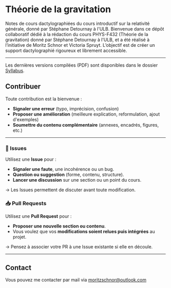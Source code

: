 # Théorie de la gravitation
Notes de cours dactylographiées du cours introductif sur la relativité générale, donné par Stéphane Detournay à l'ULB.
Bienvenue dans ce dépôt collaboratif dédié à la rédaction du cours PHYS-F432 (Théorie de la gravitation) donné par Stéphane Detournay à l'ULB, et a été réalisé à l’initiative de Moritz Schnor et Victoria Spruyt. 
L’objectif est de créer un support dactylographié rigoureux et librement accessible.

---

Les dernières versions compilées (PDF) sont disponibles dans le dossier [Syllabus](https://github.com/Mororage/PHYS-F432/tree/main/Syllabus).
## Contribuer
Toute contribution est la bienvenue :

- **Signaler une erreur** (typo, imprécision, confusion)
- **Proposer une amélioration** (meilleure explication, reformulation, ajout d'exemples)
- **Soumettre du contenu complémentaire** (annexes, encadrés, figures, etc.)

---

### 📌 Issues
Utilisez une **Issue** pour :
- **Signaler une faute**, une incohérence ou un bug.
- **Question ou suggestion** (forme, contenu, structure).
- **Lancer une discussion** sur une section ou un point du cours.

→ Les Issues permettent de discuter avant toute modification.

### 📥 Pull Requests
Utilisez une **Pull Request** pour :
- **Proposer une nouvelle section ou contenu**.
- Vous voulez que vos **modifications soient relues puis intégrées** au projet.

→ Pensez à associer votre PR à une Issue existante si elle en découle.

---

## Contact
Vous pouvez me contacter par mail via moritzschnor@outlook.com
